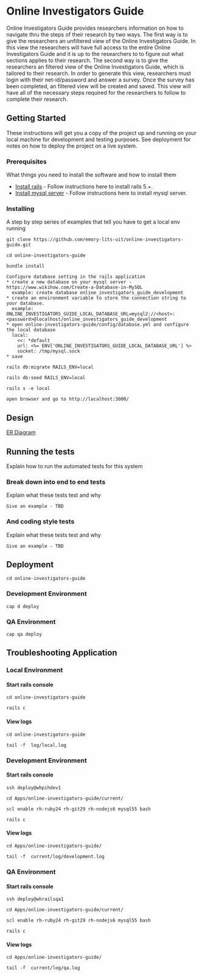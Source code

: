 # Online Investigators Guide

Online Investigators Guide provides researchers information on how to navigate thru the steps of their research by two ways.  The first way is to give the researchers
an unfiltered view of the Online Investigators Guide. In this view the researchers will have full access to the entire Online Investigators Guide and it is up to the researchers to
to figure out what sections applies to their research.  The second way is to give the researchers an filtered view of the Online Investigators Guide, which is tailored
to their research.  In order to generate this view, researchers must login with their net-id/password and answer a survey. Once the survey has been
completed, an filtered view will be created and saved. This view will have all of the necessary steps required for the researchers to follow to complete
their research.

## Getting Started

These instructions will get you a copy of the project up and running on your local machine for development and testing purposes. See deployment for notes on how to deploy the project on a live system.

### Prerequisites

What things you need to install the software and how to install them

* [Install rails](http://railsapps.github.io/installing-rails.html)   - Follow instructions here to install rails 5.+.
* [Install mysql server](http://www.mysqltutorial.org/install-mysql/) - Follow instructions here to install mysql server.

### Installing

A step by step series of examples that tell you have to get a local env running

```
git clone https://github.com/emory-lits-uit/online-investigators-guide.git
```
```
cd online-investigators-guide
```
```
bundle install
```
```
Configure database setting in the rails application
* create a new database on your mysql server - https://www.wikihow.com/Create-a-Database-in-MySQL
  example: create database online_investigators_guide_development
* create an environment variable to store the connection string to your database.
  example: ONLINE_INVESTIGATORS_GUIDE_LOCAL_DATABASE_URL=mysql2://<host>:<password>@localhost/online_investigators_guide_development
* open online-investigators-guide/config/database.yml and configure the local database
  local:
    <<: *default
    url: <%= ENV['ONLINE_INVESTIGATORS_GUIDE_LOCAL_DATABASE_URL'] %>
    socket: /tmp/mysql.sock
* save
```
```
rails db:migrate RAILS_ENV=local
```
```
rails db:seed RAILS_ENV=local
```
```
rails s -e local
```
```
open browser and go to http://localhost:3000/
```

## Design

[ER Diagram](erd.pdf)

## Running the tests

Explain how to run the automated tests for this system

### Break down into end to end tests

Explain what these tests test and why

```
Give an example - TBD
```

### And coding style tests

Explain what these tests test and why

```
Give an example - TBD
```

## Deployment
```
cd online-investigators-guide
```

### Development Environment
```
cap d deploy
```

### QA Environment
```
cap qa deploy
```

## Troubleshooting Application

### Local Environment
#### Start rails console
```
cd online-investigators-guide
```
```
rails c
```
#### View logs
```
cd online-investigators-guide
```
```
tail -f  log/local.log
```

### Development Environment
#### Start rails console
```
ssh deploy@whpihdev1
```
```
cd Apps/online-investigators-guide/current/
```
```
scl enable rh-ruby24 rh-git29 rh-nodejs6 mysql55 bash
```
```
rails c
```
#### View logs
```
cd Apps/online-investigators-guide/
```
```
tail -f  current/log/development.log
```

### QA Environment
#### Start rails console
```
ssh deploy@whrailsqa1
```
```
cd Apps/online-investigators-guide/current/
```
```
scl enable rh-ruby24 rh-git29 rh-nodejs6 mysql55 bash
```
```
rails c
```
#### View logs
```
cd Apps/online-investigators-guide/
```
```
tail -f  current/log/qa.log
```
